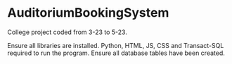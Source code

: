 # AuditoriumBookingSystem
College project coded from 3-23 to 5-23.

Ensure all libraries are installed.
Python, HTML, JS, CSS and Transact-SQL required to run the program. 
Ensure all database tables have been created.
